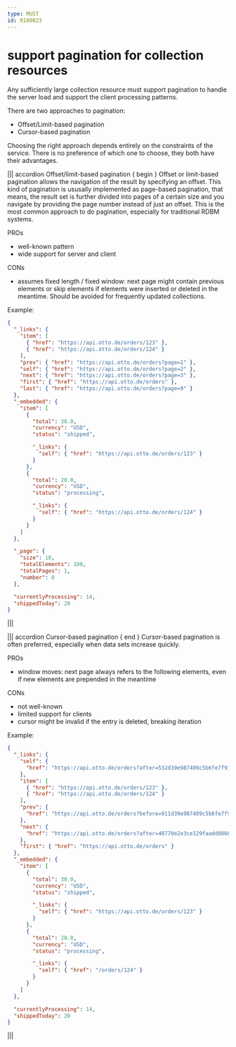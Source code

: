 ```yaml
---
type: MUST
id: R100023
---
```


# support pagination for collection resources

Any sufficiently large collection resource must support pagination to handle the server load and support the client processing patterns.

There are two approaches to pagination:

- Offset/Limit-based pagination
- Cursor-based pagination

Choosing the right approach depends entirely on the constraints of the service.
There is no preference of which one to choose, they both have their advantages.

||| accordion Offset/limit-based pagination { begin }
Offset or limit-based pagination allows the navigation of the result by specifying an offset.
This kind of pagination is ususally implemented as page-based pagination, that means, the result set is further divided into pages of a certain size and you navigate by providing the page number instead of just an offset.
This is the most common approach to do pagination, especially for traditional RDBM systems.

PROs

- well-known pattern
- wide support for server and client

CONs

- assumes fixed length / fixed window: next page might contain previous elements or skip elements if elements were inserted or deleted in the meantime.
Should be avoided for frequently updated collections.

Example:

```json
{
  "_links": {
    "item": [
      { "href": "https://api.otto.de/orders/123" },
      { "href": "https://api.otto.de/orders/124" }
    ],
    "prev": { "href": "https://api.otto.de/orders?page=1" },
    "self": { "href": "https://api.otto.de/orders?page=2" },
    "next": { "href": "https://api.otto.de/orders?page=3" },
    "first": { "href": "https://api.otto.de/orders" },
    "last": { "href": "https://api.otto.de/orders?page=9" }
  },
  "_embedded": {
    "item": [
      {
        "total": 30.0,
        "currency": "USD",
        "status": "shipped",

        "_links": {
          "self": { "href": "https://api.otto.de/orders/123" }
        }
      },
      {
        "total": 20.0,
        "currency": "USD",
        "status": "processing",

        "_links": {
          "self": { "href": "https://api.otto.de/orders/124" }
        }
      }
    ]
  },

  "_page": {
    "size": 10,
    "totalElements": 100,
    "totalPages": 1,
    "number": 0
  },

  "currentlyProcessing": 14,
  "shippedToday": 20
}
```

|||

||| accordion Cursor-based pagination { end }
Cursor-based pagination is often preferred, especially when data sets increase quickly.

PROs

- window moves: next page always refers to the following elements, even if new elements are prepended in the meantime

CONs

- not well-known
- limited support for clients
- cursor might be invalid if the entry is deleted, breaking iteration

Example:

```json
{
  "_links": {
    "self": {
      "href": "https://api.otto.de/orders?after=532d39e987409c5b6fe7f913c9e568af"
    },
    "item": [
      { "href": "https://api.otto.de/orders/123" },
      { "href": "https://api.otto.de/orders/124" }
    ],
    "prev": {
      "href": "https://api.otto.de/orders?before=911d39e987409c5b6fe7f913c9e568ca"
    },
    "next": {
      "href": "https://api.otto.de/orders?after=40770e2e3ce129faadd08663fa434c33"
    },
    "first": { "href": "https://api.otto.de/orders" }
  },
  "_embedded": {
    "item": [
      {
        "total": 30.0,
        "currency": "USD",
        "status": "shipped",

        "_links": {
          "self": { "href": "https://api.otto.de/orders/123" }
        }
      },
      {
        "total": 20.0,
        "currency": "USD",
        "status": "processing",

        "_links": {
          "self": { "href": "/orders/124" }
        }
      }
    ]
  },

  "currentlyProcessing": 14,
  "shippedToday": 20
}
```

|||
